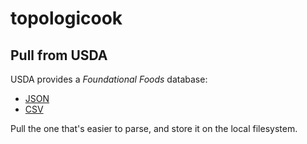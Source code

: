 # topologicook

## Pull from USDA

USDA provides a *Foundational Foods* database:
- [JSON](https://fdc.nal.usda.gov/fdc-datasets/FoodData_Central_foundation_food_json_2024-04-18.zip)
- [CSV](https://fdc.nal.usda.gov/fdc-datasets/FoodData_Central_foundation_food_csv_2024-04-18.zip)

Pull the one that's easier to parse, and store it on the local filesystem.
